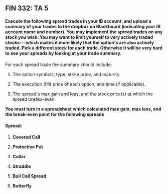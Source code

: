 ## FIN 332: TA 5

#### Execute the following spread trades in your IB account, and upload a summary of your trades to the dropbox on Blackboard (indicating your IB account name and number).  You may implement the spread trades **on any stock you wish**.  You may want to limit yourself to very actively traded stocks---which makes it more likely that the option's are also actively traded.  **Pick a different stock for each trade.**  Otherwise it will be very hard to see your spreads by looking at your trade summary.

For each spread trade the summary should include:

1.  The option symbols, type, strike price, and maturity.

2.  The execution (fill) price of each option, and time (if applicable).

3.  The spread's max gain and loss, and the stock price(s) at which the spread breaks-even.

**You must turn in a spreadsheet which calculated max gain, max loss, and the break-even point for the following spreads**

#### Spread:

1.  **Covered Call**

2.  **Protective Put**

3.  **Collar**

4.  **Straddle**

5.  **Bull Call Spread**

6.  **Butterfly**
